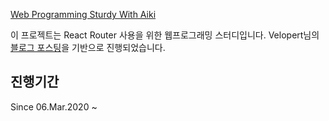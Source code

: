 [Web Programming Sturdy With Aiki](http://aiki.kr)

이 프로젝트는 React Router 사용을 위한 웹프로그래밍 스터디입니다.
Velopert님의 [블로그 포스팅](https://velopert.com/3417)을 기반으로 진행되었습니다.

## 진행기간

Since 06.Mar.2020 ~
